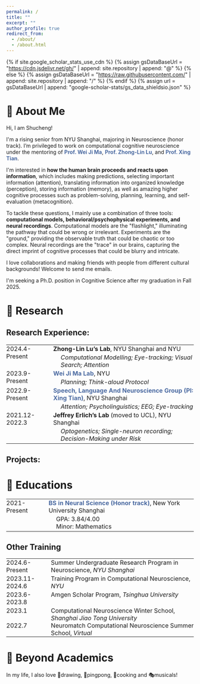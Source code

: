 ```yaml
---
permalink: /
title: ""
excerpt: ""
author_profile: true
redirect_from: 
  - /about/
  - /about.html
---
```


{% if site.google_scholar_stats_use_cdn %}
{% assign gsDataBaseUrl = "https://cdn.jsdelivr.net/gh/" | append: site.repository | append: "@" %}
{% else %}
{% assign gsDataBaseUrl = "https://raw.githubusercontent.com/" | append: site.repository | append: "/" %}
{% endif %}
{% assign url = gsDataBaseUrl | append: "google-scholar-stats/gs_data_shieldsio.json" %}

<span class='anchor' id='about-me'></span>
# 👋 About Me
Hi, I am Shucheng! 

I'm a rising senior from NYU Shanghai, majoring in Neuroscience (honor track). I’m privileged to work on computational cognitive neuroscience under the mentoring of <strong style="color: #4b6aa1;"><a href="https://as.nyu.edu/faculty/weiji-ma.html" style="color: #4b6aa1; text-decoration: none;">Prof. Wei Ji Ma</a></strong>, <strong style="color: #4b6aa1;"><a href="https://shanghai.nyu.edu/academics/faculty/directory/zhong-lin-lu" style="color: #4b6aa1; text-decoration: none;">Prof. Zhong-Lin Lu</a></strong>, and <strong style="color: #4b6aa1;"><a href="https://shanghai.nyu.edu/academics/faculty/directory/xing-tian" style="color: #4b6aa1; text-decoration: none;">Prof. Xing Tian</a></strong>.

I'm interested in **how the human brain proceeds and reacts upon information**, which includes making predictions, selecting important information (attention), translating information into organized knowledge (perception), storing information (memory), as well as amazing higher cognitive processes such as problem-solving, planning, learning, and self-evaluation (metacognition).

To tackle these questions, I mainly use a combination of three tools: **computational models, behavioral/psychophysical experiments, and neural recordings**. Computational models are the "flashlight," illuminating the pathway that could be wrong or irrelevant.
Experiments are the "ground," providing the observable truth that could be chaotic or too complex. Neural recordings are the "trace" in our brains, capturing the direct imprint of cognitive processes that could be blurry and intricate. 

I love collaborations and making friends with people from different cultural backgrounds! Welcome to send me emails.

I'm seeking a Ph.D. position in Cognitive Science after my graduation in Fall 2025.

<span class='anchor' id='-research'></span>
# 📝 Research 
## Research Experience:
<table style="border-collapse: collapse; width: 100%; border: none; margin-top: 20px;">
  <tr style="border: none;">
    <td style="padding: 0 20px 3px 0; vertical-align: top; border: none;">2024.4-Present</td>
    <td style="padding: 0; vertical-align: top; border: none;">
      <strong>Zhong-Lin Lu’s Lab</strong>, NYU Shanghai and NYU<br>
      <ul style="margin: 3px 0; padding-left: 20px; list-style: none;">
        <li style="margin: 0;"><em>Computational Modelling; Eye-tracking; Visual Search; Attention</em></li>
      </ul>
    </td>
  </tr>
  <tr style="border: none;">
    <td style="padding: 0 20px 3px 0; vertical-align: top; border: none;">2023.9-Present</td>
    <td style="padding: 0; vertical-align: top; border: none;">
      <strong style="color: #4b6aa1;"><a href="https://www.cns.nyu.edu/malab/" style="color: #4b6aa1; text-decoration: none;">Wei Ji Ma Lab</a></strong>, NYU<br>
      <ul style="margin: 3px 0; padding-left: 20px; list-style: none;">
        <li style="margin: 0;"><em>Planning; Think-aloud Protocol</em></li>
      </ul>
    </td>
  </tr>
  <tr style="border: none;">
    <td style="padding: 0 20px 3px 0; vertical-align: top; border: none;">2022.9-Present</td>
    <td style="padding: 0; vertical-align: top; border: none;">
      <strong style="color: #4b6aa1;"><a href="https://slangscience.github.io/slang/" style="color: #4b6aa1; text-decoration: none;">Speech, Language And Neuroscience Group (PI: Xing Tian)</a></strong>, NYU Shanghai<br>
      <ul style="margin: 3px 0; padding-left: 20px; list-style: none;">
        <li style="margin: 0;"><em>Attention; Psycholinguistics; EEG; Eye-tracking</em></li>
      </ul>
    </td>
  </tr>
  <tr style="border: none;">
    <td style="padding: 0 20px 0 0; vertical-align: top; border: none;">2021.12-2022.3</td>
    <td style="padding: 0; vertical-align: top; border: none;">
      <strong>Jeffrey Erlich’s Lab</strong> (moved to UCL), NYU Shanghai<br>
      <ul style="margin: 3px 0; padding-left: 20px; list-style: none;">
        <li style="margin: 0;"><em>Optogenetics; Single-neuron recording; Decision-Making under Risk</em></li>
      </ul>
    </td>
  </tr>
</table>
  
## Projects:

<span class='anchor' id='-educations'></span>
# 📖 Educations
<table style="border-collapse: collapse; width: 100%; border: none; margin-top: 20px;">
  <tr style="border: none;">
    <td style="padding: 0 20px 3px 0; vertical-align: top; border: none;">2021-Present</td>
    <td style="padding: 0; vertical-align: top; border: none;">
      <strong style="color: #4b6aa1;">BS in Neural Science (Honor track)</strong>, New York University Shanghai
      <ul style="margin: 3px 0; padding-left: 20px; list-style: none;">
        <li style="margin: 0;">GPA: 3.84/4.00</li>
        <li style="margin: 0;">Minor: Mathematics</li>
      </ul>
    </td>
  </tr>
</table>

## Other Training
<table style="border-collapse: collapse; width: 100%; border: none;">
  <tr style="border: none;">
    <td style="padding: 0 10px 3px 0; vertical-align: top; border: none;">2024.6-Present</td>
    <td style="padding: 0; vertical-align: top; border: none;">Summer Undergraduate Research Program in Neuroscience, <em>NYU Shanghai</em></td>
  </tr>
  <tr style="border: none;">
    <td style="padding: 0 10px 3px 0; vertical-align: top; border: none;">2023.11-2024.6</td>
    <td style="padding: 0; vertical-align: top; border: none;">Training Program in Computational Neuroscience, <em>NYU</em></td>
  </tr>
  <tr style="border: none;">
    <td style="padding: 0 10px 3px 0; vertical-align: top; border: none;">2023.6-2023.8</td>
    <td style="padding: 0; vertical-align: top; border: none;">Amgen Scholar Program, <em>Tsinghua University</em></td>
  </tr>
  <tr style="border: none;">
    <td style="padding: 0 10px 3px 0; vertical-align: top; border: none;">2023.1</td>
    <td style="padding: 0; vertical-align: top; border: none;">Computational Neuroscience Winter School, <em>Shanghai Jiao Tong University</em></td>
  </tr>
  <tr style="border: none;">
    <td style="padding: 0 10px 0 0; vertical-align: top; border: none;">2022.7</td>
    <td style="padding: 0; vertical-align: top; border: none;">Neuromatch Computational Neuroscience Summer School, <em>Virtual</em></td>
  </tr>
</table>

<span class='anchor' id='-beyond-academics'></span>
# 💬 Beyond Academics
In my life, I also love 🎨drawing, 🏓pingpong, 🍳cooking and 🎭musicals!
